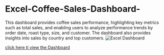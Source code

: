 # Excel-Coffee-Sales-Dashboard-
This dashboard provides coffee sales performance, highlighting key metrics such as total sales, and enabling users to analyze performance trends by order date, roast type, size, and customer. The dashboard also provides insights into sales by country and top customers.
![Excel Dashboard](https://github.com/user-attachments/assets/684ce867-c64f-4fcd-8af1-07fa63d80de8)

[click here ti view the Dashboard](https://1drv.ms/x/c/6379e961f7e88ed9/EfVd1L01DbZCssCvkn5coksBmOOiOazNyYYO4o4wwpobaw?e=dYfJrZ) 
